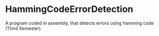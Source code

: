 # HammingCodeErrorDetection
A program coded in assembly, that detects errors using hamming code (Third Semester).

